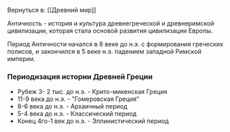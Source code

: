 Вернуться в: [[Древний мир]]

Античность - история и культура древнегреческой и древнеримской цивилизации, которая стала основой развития цивилизации Европы.

Период Античности начался в 8 веке до н.э. с формирования греческих полисов, и закончился в 5 веке н.э. падением западной Римской империи.

### Периодизация истории Древней Греции
- Рубеж 3- 2 тыс. до н.э. - Крито-микенская Греция
- 11-9 века до н.э. - "Гомеровская Греция"
- 8-6 века до  н.э. - Архаичный период
- 5-4 века  до  н.э. - Классический период
- Конец 4го-1 век до  н.э. - Эллинистический период

